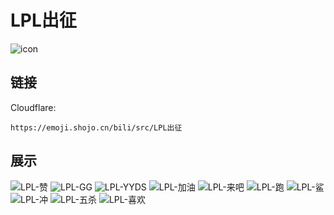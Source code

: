 # LPL出征
![icon](https://emoji.shojo.cn/bili/src/LPL出征/icon.png)
## 链接
Cloudflare:
```
https://emoji.shojo.cn/bili/src/LPL出征
```
## 展示
![LPL-赞](https://emoji.shojo.cn/bili/src/LPL出征/LPL-赞.png)
![LPL-GG](https://emoji.shojo.cn/bili/src/LPL出征/LPL-GG.png)
![LPL-YYDS](https://emoji.shojo.cn/bili/src/LPL出征/LPL-YYDS.png)
![LPL-加油](https://emoji.shojo.cn/bili/src/LPL出征/LPL-加油.png)
![LPL-来吧](https://emoji.shojo.cn/bili/src/LPL出征/LPL-来吧.png)
![LPL-跑](https://emoji.shojo.cn/bili/src/LPL出征/LPL-跑.png)
![LPL-鲨](https://emoji.shojo.cn/bili/src/LPL出征/LPL-鲨.png)
![LPL-冲](https://emoji.shojo.cn/bili/src/LPL出征/LPL-冲.png)
![LPL-五杀](https://emoji.shojo.cn/bili/src/LPL出征/LPL-五杀.png)
![LPL-喜欢](https://emoji.shojo.cn/bili/src/LPL出征/LPL-喜欢.png)
